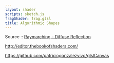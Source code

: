 ```yaml
---
layout: shader
scripts: sketch.js
fragShader: frag.glsl
title: Algorithmic Shapes
---
```


Source :: [Raymarching - Diffuse Reflection](https://www.shadertoy.com/view/XtXXR7)

<http://editor.thebookofshaders.com/>   
   
<https://github.com/patriciogonzalezvivo/glslCanvas>
